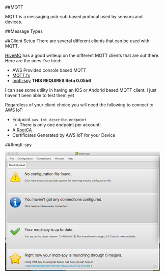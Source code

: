 ##MQTT

MQTT is a messaging pub-sub based protocal used by sensors and devices.  

##Message Types


##Client Setup
There are several different clients that can be used with MQTT.

[HiveMQ](http://www.hivemq.com/blog/seven-best-mqtt-client-tools) has a good writeup on the different MQTT clients that are out there.
Here are the ones I've tried:
* AWS Provided console based MQTT
* [MQTT.fx](http://www.jensd.de/apps/mqttfx/)
* [mqtt-spy](https://github.com/kamilfb/mqtt-spy/wiki) **THIS REQUIRES Beta 0.05b6**

I can see some utility in having an IOS or Andorid based MQTT client.  I just haven't been able to test them yet

Regardless of your client choice you will need the following to connect to AWS IoT:
* Endpoint `aws iot describe-endpoint`
  * There is only one endpoint per account!
* A [RootCA](https://www.symantec.com/content/en/us/enterprise/verisign/roots/VeriSign-Class%203-Public-Primary-Certification-Authority-G5.pem) 
* Certificates Generated by AWS IoT for your Device

###mqtt-spy

![Screen Shot 2016-02-25 at 17.49.05.png](resources/3EA8FD7B29D0610C10397C94474B0F01.png)